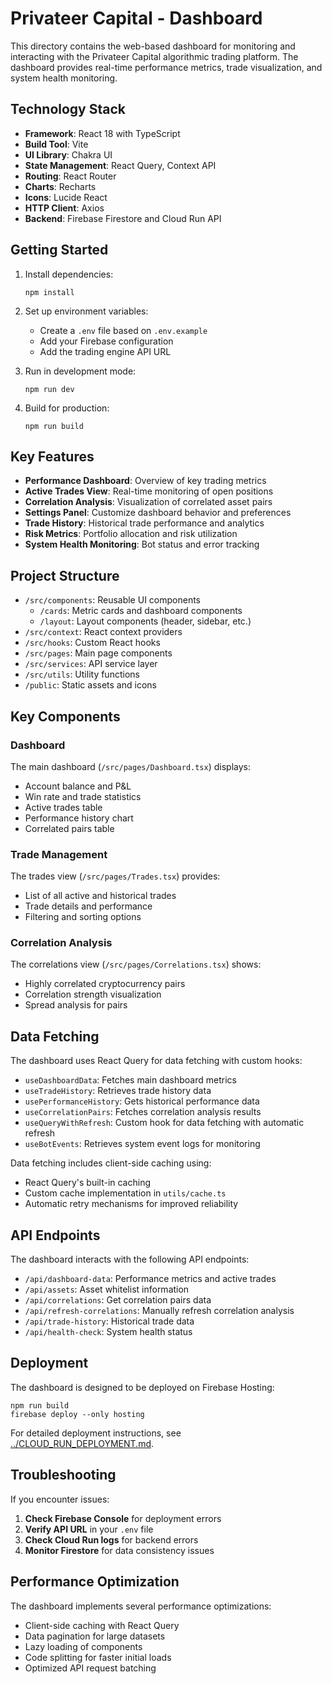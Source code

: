 # Privateer Capital - Dashboard

This directory contains the web-based dashboard for monitoring and interacting with the Privateer Capital algorithmic trading platform. The dashboard provides real-time performance metrics, trade visualization, and system health monitoring.

## Technology Stack

- **Framework**: React 18 with TypeScript
- **Build Tool**: Vite
- **UI Library**: Chakra UI
- **State Management**: React Query, Context API
- **Routing**: React Router
- **Charts**: Recharts
- **Icons**: Lucide React
- **HTTP Client**: Axios
- **Backend**: Firebase Firestore and Cloud Run API

## Getting Started

1. Install dependencies:
   ```
   npm install
   ```

2. Set up environment variables:
   - Create a `.env` file based on `.env.example`
   - Add your Firebase configuration
   - Add the trading engine API URL

3. Run in development mode:
   ```
   npm run dev
   ```

4. Build for production:
   ```
   npm run build
   ```

## Key Features

- **Performance Dashboard**: Overview of key trading metrics
- **Active Trades View**: Real-time monitoring of open positions
- **Correlation Analysis**: Visualization of correlated asset pairs
- **Settings Panel**: Customize dashboard behavior and preferences
- **Trade History**: Historical trade performance and analytics
- **Risk Metrics**: Portfolio allocation and risk utilization
- **System Health Monitoring**: Bot status and error tracking

## Project Structure

- `/src/components`: Reusable UI components
  - `/cards`: Metric cards and dashboard components
  - `/layout`: Layout components (header, sidebar, etc.)
- `/src/context`: React context providers
- `/src/hooks`: Custom React hooks
- `/src/pages`: Main page components
- `/src/services`: API service layer
- `/src/utils`: Utility functions
- `/public`: Static assets and icons

## Key Components

### Dashboard

The main dashboard (`/src/pages/Dashboard.tsx`) displays:
- Account balance and P&L
- Win rate and trade statistics
- Active trades table
- Performance history chart
- Correlated pairs table

### Trade Management

The trades view (`/src/pages/Trades.tsx`) provides:
- List of all active and historical trades
- Trade details and performance
- Filtering and sorting options

### Correlation Analysis

The correlations view (`/src/pages/Correlations.tsx`) shows:
- Highly correlated cryptocurrency pairs
- Correlation strength visualization
- Spread analysis for pairs

## Data Fetching

The dashboard uses React Query for data fetching with custom hooks:
- `useDashboardData`: Fetches main dashboard metrics
- `useTradeHistory`: Retrieves trade history data
- `usePerformanceHistory`: Gets historical performance data
- `useCorrelationPairs`: Fetches correlation analysis results
- `useQueryWithRefresh`: Custom hook for data fetching with automatic refresh
- `useBotEvents`: Retrieves system event logs for monitoring

Data fetching includes client-side caching using:
- React Query's built-in caching
- Custom cache implementation in `utils/cache.ts`
- Automatic retry mechanisms for improved reliability

## API Endpoints

The dashboard interacts with the following API endpoints:

- `/api/dashboard-data`: Performance metrics and active trades
- `/api/assets`: Asset whitelist information
- `/api/correlations`: Get correlation pairs data
- `/api/refresh-correlations`: Manually refresh correlation analysis
- `/api/trade-history`: Historical trade data
- `/api/health-check`: System health status

## Deployment

The dashboard is designed to be deployed on Firebase Hosting:

```
npm run build
firebase deploy --only hosting
```

For detailed deployment instructions, see [../CLOUD_RUN_DEPLOYMENT.md](../CLOUD_RUN_DEPLOYMENT.md).

## Troubleshooting

If you encounter issues:

1. **Check Firebase Console** for deployment errors
2. **Verify API URL** in your `.env` file
3. **Check Cloud Run logs** for backend errors
4. **Monitor Firestore** for data consistency issues

## Performance Optimization

The dashboard implements several performance optimizations:
- Client-side caching with React Query
- Data pagination for large datasets
- Lazy loading of components
- Code splitting for faster initial loads
- Optimized API request batching